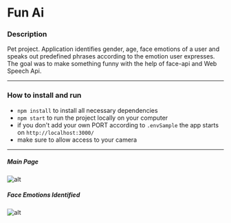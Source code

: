 # Fun Ai

### Description

Pet project. Application identifies gender, age, face emotions of a user and speaks out predefined phrases according to the emotion user expresses. The goal was to make something funny with the help of face-api and Web Speech Api.

---

### How to install and run
- `npm install` to install all necessary dependencies
- `npm start` to run the project locally on your computer
- if you don't add your own PORT according to `.envSample` the app starts on `http://localhost:3000/`
- make sure to allow access to your camera

---

##### Main Page

![alt](./readmeAssets/mainPage.png)

##### Face Emotions Identified

![alt](./readmeAssets/faceEmotions.png)

